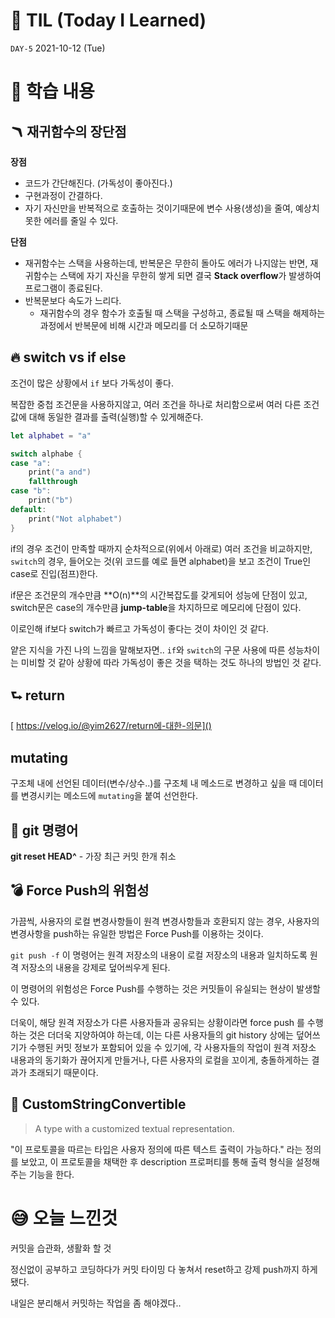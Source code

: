 # 📌 TIL (Today I Learned)

```DAY-5```
2021-10-12 (Tue)

# 📖 학습 내용
## 🪃 재귀함수의 장단점

**장점**

- 코드가 간단해진다. (가독성이 좋아진다.)
- 구현과정이 간결하다.
- 자기 자신만을 반복적으로 호출하는 것이기때문에 변수 사용(생성)을 줄여, 예상치 못한 에러를 줄일 수 있다.

**단점**

- 재귀함수는 스택을 사용하는데, 반복문은 무한히 돌아도 에러가 나지않는 반면, 재귀함수는 스택에 자기 자신을 무한히 쌓게 되면 결국 **Stack overflow**가 발생하여 프로그램이 종료된다.
- 반복문보다 속도가 느리다.
  - 재귀함수의 경우 함수가 호출될 때 스택을 구성하고, 종료될 때 스택을 해제하는 과정에서 반복문에 비해 시간과 메모리를 더 소모하기때문
 
## 🔥 switch vs if else
조건이 많은 상황에서 ```if``` 보다 가독성이 좋다.

복잡한 중첩 조건문을 사용하지않고, 여러 조건을 하나로 처리함으로써 여러 다른 조건값에 대해 동일한 결과를 출력(실행)할 수 있게해준다.

```swift
let alphabet = "a"

switch alphabe {
case "a":
	print("a and")
	fallthrough
case "b":
	print("b")
default:
	print("Not alphabet")
}
```

if의 경우 조건이 만족할 때까지 순차적으로(위에서 아래로) 여러 조건을 비교하지만, ```switch```의 경우, 들어오는 것(위 코드를 예로 들면 alphabet)을 보고 조건이 True인 case로 진입(점프)한다.

if문은 조건문의 개수만큼 **O(n)**의 시간복잡도를 갖게되어 성능에 단점이 있고, switch문은 case의 개수만큼 **jump-table**을 차지하므로 메모리에 단점이 있다.

이로인해 if보다 switch가 빠르고 가독성이 좋다는 것이 차이인 것 같다.

얕은 지식을 가진 나의 느낌을 말해보자면.. ```if```와 ```switch```의 구문 사용에 따른 성능차이는 미비할 것 같아 상황에 따라 가독성이 좋은 것을 택하는 것도 하나의 방법인 것 같다.
 
## ⮑ return
 
[ https://velog.io/@yim2627/return에-대한-의문]()

## mutating

구조체 내에 선언된 데이터(변수/상수..)를 구조체 내 메소드로 변경하고 싶을 때 데이터를 변경시키는 메소드에 ```mutating```을 붙여 선언한다.

## 🐶 git 명령어

**git reset HEAD^** - 가장 최근 커밋 한개 취소

## 💣 Force Push의 위험성

가끔씩, 사용자의 로컬 변경사항들이 원격 변경사항들과 호환되지 않는 경우, 사용자의 변경사항을 push하는 유일한 방법은 Force Push를 이용하는 것이다.

```git push -f``` 이 명령어는 원격 저장소의 내용이 로컬 저장소의 내용과 일치하도록 원격 저장소의 내용을 강제로 덮어씌우게 된다.

이 명령어의 위험성은 Force Push를 수행하는 것은 커밋들이 유실되는 현상이 발생할 수 있다. 

더욱이, 해당 원격 저장소가 다른 사용자들과 공유되는 상황이라면 force push 를 수행하는 것은 더더욱 지양하여야 하는데, 이는 다른 사용자들의 git history 상에는 덮어쓰기가 수행된 커밋 정보가 포함되어 있을 수 있기에, 각 사용자들의 작업이 원격 저장소 내용과의 동기화가 끊어지게 만들거나, 다른 사용자의 로컬을 꼬이게, 충돌하게하는 결과가 초래되기 때문이다.

## 🧐 CustomStringConvertible 

>A type with a customized textual representation.

"이 프로토콜을 따르는 타입은 사용자 정의에 따른 텍스트 출력이 가능하다." 라는 정의를 보았고, 이 프로토콜을 채택한 후 description 프로퍼티를 통해 출력 형식을 설정해주는 기능을 한다.



# 😅 오늘 느낀것

커밋을 습관화, 생활화 할 것

정신없이 공부하고 코딩하다가 커밋 타이밍 다 놓쳐서 reset하고 강제 push까지 하게됐다. 

내일은 분리해서 커밋하는 작업을 좀 해야겠다..